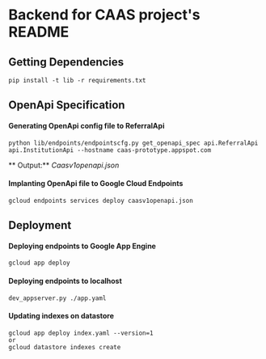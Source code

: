 # Backend for CAAS project's README

## Getting Dependencies
```
pip install -t lib -r requirements.txt
```


## OpenApi Specification

#### Generating OpenApi config file to ReferralApi
```
python lib/endpoints/endpointscfg.py get_openapi_spec api.ReferralApi api.InstitutionApi --hostname caas-prototype.appspot.com
```

** Output:** *Caasv1openapi.json*

#### Implanting OpenApi file to Google Cloud Endpoints

```
gcloud endpoints services deploy caasv1openapi.json
```

## Deployment

#### Deploying endpoints to Google App Engine
```
gcloud app deploy
```

#### Deploying endpoints to localhost
```
dev_appserver.py ./app.yaml
```

#### Updating indexes on datastore
```
gcloud app deploy index.yaml --version=1 
or 
gcloud datastore indexes create
```